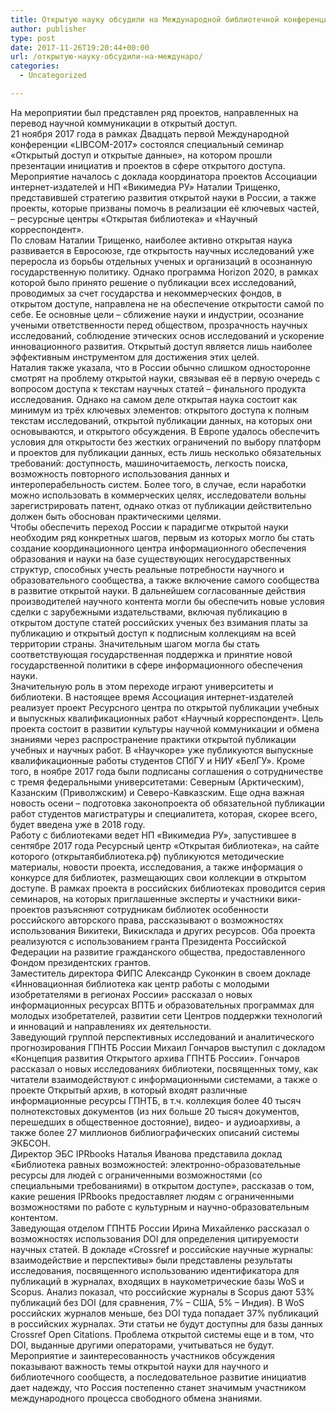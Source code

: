 ```yaml
---
title: Открытую науку обсудили на Международной библиотечной конференции
author: publisher
type: post
date: 2017-11-26T19:20:44+00:00
url: /открытую-науку-обсудили-на-междунаро/
categories:
  - Uncategorized

---
```

На мероприятии был представлен ряд проектов, направленных на перевод научной коммуникации в открытый доступ.  
21 ноября 2017 года в рамках Двадцать первой Международной конференции «LIBCOM-2017» состоялся специальный семинар «Открытый доступ и открытые данные», на котором прошли презентации инициатив и проектов в сфере открытого доступа.  
Мероприятие началось с доклада координатора проектов Ассоциации интернет-издателей и НП «Викимедиа РУ» Наталии Трищенко, представившей стратегию развития открытой науки в России, а также проекты, которые призваны помочь в реализации её ключевых частей, – ресурсные центры «Открытая библиотека» и «Научный корреспондент».  
По словам Наталии Трищенко, наиболее активно открытая наука развивается в Евросоюзе, где открытость научных исследований уже переросла из борьбы отдельных ученых и организаций в осознанную государственную политику. Однако программа Horizon 2020, в рамках которой было принято решение о публикации всех исследований, проводимых за счет государства и некоммерческих фондов, в открытом доступе, направлена не на обеспечение открытости самой по себе. Ее основные цели – сближение науки и индустрии, осознание учеными ответственности перед обществом, прозрачность научных исследований, соблюдение этических основ исследований и ускорение инновационного развития. Открытый доступ является лишь наиболее эффективным инструментом для достижения этих целей.  
Наталия также указала, что в России обычно слишком односторонне смотрят на проблему открытой науки, связывая её в первую очередь с вопросом доступа к текстам научных статей – финального продукта исследования. Однако на самом деле открытая наука состоит как минимум из трёх ключевых элементов: открытого доступа к полным текстам исследований, открытой публикации данных, на которых они основываются, и открытого обсуждения. В Европе удалось обеспечить условия для открытости без жестких ограничений по выбору платформ и проектов для публикации данных, есть лишь несколько обязательных требований: доступность, машиночитаемость, легкость поиска, возможность повторного использования данных и интероперабельность систем. Более того, в случае, если наработки можно использовать в коммерческих целях, исследователи вольны зарегистрировать патент, однако отказ от публикации действительно должен быть обоснован практическими целями.  
Чтобы обеспечить переход России к парадигме открытой науки необходим ряд конкретных шагов, первым из которых могло бы стать создание координационного центра информационного обеспечения образования и науки на базе существующих негосударственных структур, способных учесть реальные потребности научного и образовательного сообщества, а также включение самого сообщества в развитие открытой науки. В дальнейшем согласованные действия производителей научного контента могли бы обеспечить новые условия сделки с зарубежными издательствами, включая публикацию в открытом доступе статей российских ученых без взимания платы за публикацию и открытый доступ к подписным коллекциям на всей территории страны. Значительным шагом могла бы стать соответствующая государственная поддержка и принятие новой государственной политики в сфере информационного обеспечения науки.  
Значительную роль в этом переходе играют университеты и библиотеки. В настоящее время Ассоциация интернет-издателей реализует проект Ресурсного центра по открытой публикации учебных и выпускных квалификационных работ «Научный корреспондент». Цель проекта состоит в развитии культуры научной коммуникации и обмена знаниями через распространение практики открытой публикации учебных и научных работ. В «Научкоре» уже публикуются выпускные квалификационные работы студентов СПбГУ и НИУ «БелГУ». Кроме того, в ноябре 2017 года были подписаны соглашения о сотрудничестве с тремя федеральными университетами: Северным (Арктическим), Казанским (Приволжским) и Северо-Кавказским. Еще одна важная новость осени – подготовка законопроекта об обязательной публикации работ студентов магистратуры и специалитета, которая, скорее всего, будет введена уже в 2018 году.  
Работу с библиотеками ведет НП «Викимедиа РУ», запустившее в сентябре 2017 года Ресурсный центр «Открытая библиотека», на сайте которого (открытаябиблиотека.рф) публикуются методические материалы, новости проекта, исследования, а также информация о конкурсе для библиотек, размещающих свои коллекции в открытом доступе. В рамках проекта в российских библиотеках проводится серия семинаров, на которых приглашенные эксперты и участники вики-проектов разъясняют сотрудникам библиотек особенности российского авторского права, рассказывают о возможностях использования Викитеки, Викисклада и других ресурсов. Оба проекта реализуются с использованием гранта Президента Российской Федерации на развитие гражданского общества, предоставленного Фондом президентских грантов.  
Заместитель директора ФИПС Александр Суконкин в своем докладе «Инновационная библиотека как центр работы с молодыми изобретателями в регионах России» рассказал о новых информационных ресурсах ВПТБ и образовательных программах для молодых изобретателей, развитии сети Центров поддержки технологий и инноваций и направлениях их деятельности.  
Заведующий группой перспективных исследований и аналитического прогнозирования ГПНТБ России Михаил Гончаров выступил с докладом «Концепция развития Открытого архива ГПНТБ России». Гончаров рассказал о новых исследованиях библиотеки, посвященных тому, как читатели взаимодействуют с информационными системами, а также о проекте Открытый архив, в который входят различные информационные ресурсы ГПНТБ, в т.ч. коллекция более 40 тысяч полнотекстовых документов (из них больше 20 тысяч документов, перешедших в общественное достояние), видео- и аудиоархивы, а также более 27 миллионов библиографических описаний системы ЭКБСОН.  
Директор ЭБС IPRbooks Наталья Иванова представила доклад «Библиотека равных возможностей: электронно-образовательные ресурсы для людей с ограниченными возможностями (со специальными требованиями) в открытом доступе», рассказав о том, какие решения IPRbooks предоставляет людям с ограниченными возможностями по работе с культурным и научно-образовательным контентом.  
Заведующая отделом ГПНТБ России Ирина Михайленко рассказал о возможностях использования DOI для определения цитируемости научных статей. В докладе «Crossref и российские научные журналы: взаимодействие и перспективы» были представлены результаты исследования, посвященного использованию идентификатора для публикаций в журналах, входящих в наукометрические базы WoS и Scopus. Анализ показал, что российские журналы в Scopus дают 53% публикаций без DOI (для сравнения, 7% – США, 5% – Индия). В WoS российских журналов меньше, без DOI туда попадает 37% публикаций в российских журналах. Эти статьи не будут доступны для базы данных Crossref Open Citations. Проблема открытой системы еще и в том, что DOI, выданные другими операторами, учитываться не будут.  
Мероприятие и заинтересованность участников обсуждения показывают важность темы открытой науки для научного и библиотечного сообществ, а последовательное развитие инициатив дает надежду, что Россия постепенно станет значимым участником международного процесса свободного обмена знаниями.